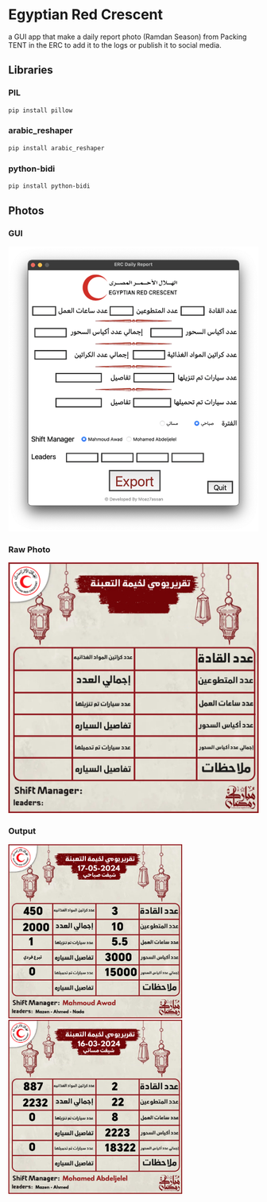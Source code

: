# Egyptian Red Crescent
a GUI app that make a daily report photo (Ramdan Season) from Packing TENT in the ERC to add it to the logs or publish it to social media.

## Libraries

### PIL
```bash
pip install pillow
```

### arabic_reshaper
```bash
pip install arabic_reshaper
```

### python-bidi
```bash
pip install python-bidi

```


## Photos 
### GUI
![GUI](photos/image.png)

### Raw Photo
![Raw-Photo](photos/daily_report.png)

### Output
<img src="photos/17-05-2024%201Morning%20Period%20Daily%20Report.png" width="350">
<img src="photos/16-03-2024%202Evening%20Period%20Daily%20Report.png" width="350">
